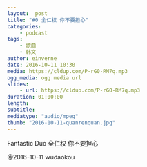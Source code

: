```yaml
---
layout:  post
title: "#0 全仁权 你不要担心"
categories:
    - podcast
tags:
    - 歌曲
    - 韩文
author: einverne
date: 2016-10-11 10:30
media: https://cldup.com/P-rG0-RM7q.mp3
ogg_media: ogg media url
slides:
    - url: https://cldup.com/P-rG0-RM7q.mp3
duration: 01:00:00
length:
subtitle:
mediatype: "audio/mpeg"
thumb: "2016-10-11-quanrenquan.jpg"
---
```


Fantastic Duo 全仁权 你不要担心

@2016-10-11 wudaokou
